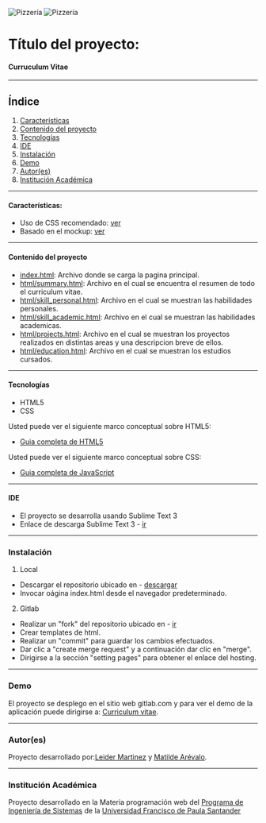 ![Pizzería](./images/encabezado.png)
![Pizzería](./images/encabezado.png)
# Título del proyecto:

#### Curruculum Vitae 
***
## Índice
1. [Características](#características)
2. [Contenido del proyecto](#contenido-del-proyecto)
3. [Tecnologías](#tecnologías)
4. [IDE](#ide)
5. [Instalación](#instalación)
6. [Demo](#demo)
7. [Autor(es)](#autores)
8. [Institución Académica](#institución-académica)
***

#### Características:
  - Uso de CSS recomendado: [ver](https://gitlab.com/leiderMartinez/my-curriculum/-/tree/master/css)
  - Basado en el mockup: [ver](https://www.dropbox.com/s/s8u22zgwl1ipacn/Actividad%20Hoja%20de%20Vida-ufps-CSS.pdf?dl=0)
***

  #### Contenido del proyecto
  - [index.html](https://gitlab.com/leiderMartinez/my-curriculum/-/blob/master/index.html): Archivo donde se carga la pagina principal.
  - [html/summary.html](https://gitlab.com/leiderMartinez/my-curriculum/-/blob/master/html/summary.html): Archivo en el cual se encuentra el resumen de todo el curriculum vitae.
  - [html/skill_personal.html](https://gitlab.com/leiderMartinez/my-curriculum/-/blob/master/html/skill_personal.html): Archivo en el cual se muestran las habilidades personales.
  - [html/skill_academic.html](https://gitlab.com/leiderMartinez/my-curriculum/-/blob/master/html/skill_academic.html): Archivo en el cual se muestran las habilidades academicas.
  - [html/projects.html](https://gitlab.com/leiderMartinez/my-curriculum/-/blob/master/html/projects.html): Archivo en el cual se muestran los proyectos realizados en distintas areas y una descripcion breve de ellos.
  - [html/education.html](https://gitlab.com/leiderMartinez/my-curriculum/-/blob/master/html/education.html): Archivo en el cual se muestran los estudios cursados.
***
#### Tecnologías

  - HTML5
  - CSS

Usted puede ver el siguiente marco conceptual sobre HTML5:
  - [Guia completa de HTML5](https://www.w3schools.com/html/default.asp)

Usted puede ver el siguiente marco conceptual sobre CSS:
  - [Guia completa de JavaScript](https://www.w3schools.com/css/default.asp)

  ***
#### IDE

- El proyecto se desarrolla usando Sublime Text 3 
- Enlace de descarga Sublime Text 3 - [ir](https://www.sublimetext.com/3)

***
### Instalación


1. Local
  - Descargar el repositorio ubicado en - [descargar](http://gitlab.com/leiderMartinez/my-curriculum)
  - Invocar oágina index.html desde el navegador predeterminado.
2. Gitlab
  - Realizar un "fork" del repositorio ubicado en - [ir](http://gitlab.com/leiderMartinez/my-curriculum)
  - Crear templates de html.
  - Realizar un "commit" para guardar los cambios efectuados.
  - Dar clic a "create merge request" y a continuación dar clic en "merge".
  - Dirigirse a la sección "setting pages" para obtener el enlace del hosting.



***
### Demo

El proyecto se desplego en el sitio web gitlab.com y para ver el demo de la aplicación puede dirigirse a: [Curriculum vitae](http://leidermartinez.gitlab.io/my-curriculum/).

***
### Autor(es)
Proyecto desarrollado por:[Leider Martinez](<leideryesidmm@ufps.edu.co>) y [Matilde Arévalo](<matildealexandraal@ufps.edu.co>).


***
### Institución Académica   
Proyecto desarrollado en la Materia programación web del  [Programa de Ingeniería de Sistemas] de la [Universidad Francisco de Paula Santander]


   [Programa de Ingeniería de Sistemas]:<https://ingsistemas.cloud.ufps.edu.co/>
   [Universidad Francisco de Paula Santander]:<https://ww2.ufps.edu.co/>

